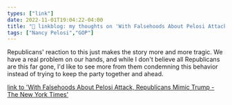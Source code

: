 ```yaml
---
types: ["link"]
date: 2022-11-01T19:04:22-04:00
title: "🔗 linkblog: my thoughts on 'With Falsehoods About Pelosi Attack, Republicans Mimic Trump - The New York Times'"
tags: ["Nancy Pelosi","GOP"]
---
```

Republicans' reaction to this just makes the story more and more tragic. We have a real problem on our hands, and while I don't believe all Republicans are this far gone, I'd like to see more from them condemning this behavior instead of trying to keep the party together and ahead.
 

[link to 'With Falsehoods About Pelosi Attack, Republicans Mimic Trump - The New York Times'](https://www.nytimes.com/2022/11/01/us/politics/pelosi-attack-republicans-trump.html)
